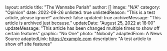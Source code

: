 layout: article
title: "The Wannabe Pariah"
author: []
image: "N/A"
category: "Opinion"
date: 2022-09-26
unlisted: true
unlistedReason: "This is a test article, please ignore!"
archived: false
updated: true
archiveMessage: "This article is archived just because."
updateDate: "August 25, 2022 at 18:00"
updateMessage: "This article has been changed multiple times to show off certain features"
graphic: "No One"
photo: "Nobody"
adaptedFrom: A News Source
adaptedLink: https://example.com
description: "A test article to show off site features"
